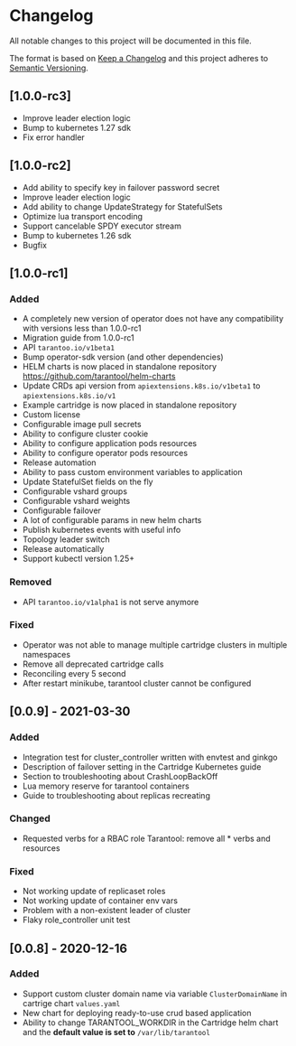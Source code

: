 # Changelog

All notable changes to this project will be documented in this file.

The format is based on [Keep a Changelog](http://keepachangelog.com/en/1.0.0/)
and this project adheres to [Semantic Versioning](http://semver.org/spec/v2.0.0.html).

## [1.0.0-rc3]
- Improve leader election logic
- Bump to kubernetes 1.27 sdk
- Fix error handler

## [1.0.0-rc2]
- Add ability to specify key in failover password secret
- Improve leader election logic
- Add ability to change UpdateStrategy for StatefulSets
- Optimize lua transport encoding
- Support cancelable SPDY executor stream
- Bump to kubernetes 1.26 sdk
- Bugfix

## [1.0.0-rc1]

### Added
- A completely new version of operator does not have any compatibility with versions less than 1.0.0-rc1 
- Migration guide from 1.0.0-rc1
- API `tarantoo.io/v1beta1`
- Bump operator-sdk version (and other dependencies)
- HELM charts is now placed in standalone repository https://github.com/tarantool/helm-charts
- Update CRDs api version from `apiextensions.k8s.io/v1beta1` to `apiextensions.k8s.io/v1`
- Example cartridge is now placed in standalone repository
- Custom license
- Configurable image pull secrets
- Ability to configure cluster cookie
- Ability to configure application pods resources
- Ability to configure operator pods resources
- Release automation
- Ability to pass custom environment variables to application
- Update StatefulSet fields on the fly
- Configurable vshard groups
- Configurable vshard weights
- Configurable failover
- A lot of configurable params in new helm charts
- Publish kubernetes events with useful info 
- Topology leader switch
- Release automatically
- Support kubectl version 1.25+

### Removed
- API `tarantoo.io/v1alpha1` is not serve anymore

### Fixed
- Operator was not able to manage multiple cartridge clusters in multiple namespaces
- Remove all deprecated cartridge calls
- Reconciling every 5 second
- After restart minikube, tarantool cluster cannot be configured

## [0.0.9] - 2021-03-30

### Added
- Integration test for cluster_controller written with envtest and ginkgo
- Description of failover setting in the Cartridge Kubernetes guide
- Section to troubleshooting about CrashLoopBackOff
- Lua memory reserve for tarantool containers
- Guide to troubleshooting about replicas recreating

### Changed
- Requested verbs for a RBAC role Tarantool: remove all * verbs and resources

### Fixed
- Not working update of replicaset roles
- Not working update of container env vars
- Problem with a non-existent leader of cluster
- Flaky role_controller unit test

## [0.0.8] - 2020-12-16

### Added
- Support custom cluster domain name via variable `ClusterDomainName` in cartrige chart `values.yaml`
- New chart for deploying ready-to-use crud based application
- Ability to change TARANTOOL_WORKDIR in the Cartridge helm chart and the **default value is set to** `/var/lib/tarantool`
